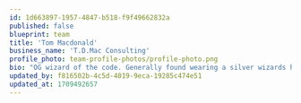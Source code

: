 ```yaml
---
id: 1d663897-1957-4847-b518-f9f49662832a
published: false
blueprint: team
title: 'Tom Macdonald'
business_name: 'T.D.Mac Consulting'
profile_photo: team-profile-photos/profile-photo.png
bio: "OG wizard of the code. Generally found wearing a silver wizards hat in the office because of all the wizardry he performs (its really just a paper part hat, we've had a word but he won't take it off)."
updated_by: f816502b-4c5d-4019-9eca-19285c474e51
updated_at: 1709492657
---
```

